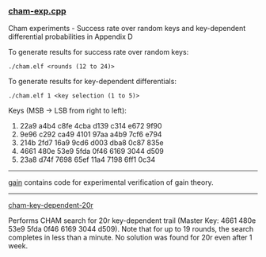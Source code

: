 ### [cham-exp.cpp](./cham-exp.cpp)
Cham experiments - Success rate over random keys and key-dependent differential probabilities in Appendix D

To generate results for success rate over random keys:
```
./cham.elf <rounds (12 to 24)>
```

To generate results  for key-dependent differentials:
```
./cham.elf 1 <key selection (1 to 5)>
```
Keys (MSB -> LSB from right to left):
1. 22a9 a4b4 c8fe 4cba d139 c314 e672 9f90
2. 9e96 c292 ca49 4101 97aa a4b9 7cf6 e794
3. 214b 2fd7 16a9 9cd6 d003 dba8 0c87 835e
4. 4661 480e 53e9 5fda 0f46 6169 3044 d509
5. 23a8 d74f 7698 65ef 11a4 7198 6ff1 0c34

---

[gain](./gain) contains code for experimental verification of gain theory.

---

[cham-key-dependent-20r](./cham-key-dependent-20r.stp)

Performs CHAM search for 20r key-dependent trail (Master Key: 4661 480e 53e9 5fda 0f46 6169 3044 d509). Note that for up to 19 rounds, the search completes in less than a minute. No solution was found for 20r even after 1 week.
